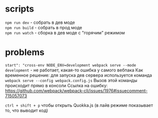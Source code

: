 <!-- ЗАДАЧИ НА СЛЕДУЮЩИЙ "СПРИНТ": добавить возможность использования экспериментальных "фишек" тайпскрипта -->

# scripts
`npm run dev` - собрать в дев моде <br/>
`npm run build` - собрать в прод моде <br/>
`npm run watch` - сборка в дев моде с "горячим" режимом <br/>

# problems
`start": "cross-env NODE_ENV=development webpack serve --mode development` - не работает, какая-то ошибка у самого вебпака
Как временное решение: для запуска дев сервера используется команда `webpack serve --config webpack.config.js`
Вызов этой команды происходит прямо в консоли
Ссылка на ошибку: https://github.com/webpack/webpack-cli/issues/1976#issuecomment-715057073

`ctrl + shift + p` чтобы открыть Quokka.js (в лайв режиме показывает то, что выводит код)
<!-- Ссылка на Минина (вебпак): https://youtu.be/eSaF8NXeNsA?t=5429 -->